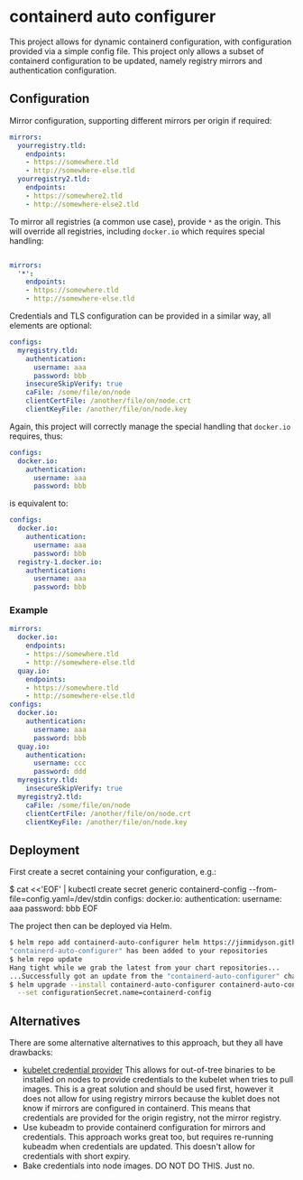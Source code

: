 <!--
 Copyright 2022 D2iQ, Inc. All rights reserved.
 SPDX-License-Identifier: Apache-2.0
-->

# containerd auto configurer

This project allows for dynamic containerd configuration, with configuration provided via a simple
config file. This project only allows a subset of containerd configuration to be updated, namely
registry mirrors and authentication configuration.

## Configuration

Mirror configuration, supporting different mirrors per origin if required:

```yaml
mirrors:
  yourregistry.tld:
    endpoints:
    - https://somewhere.tld
    - http://somewhere-else.tld
  yourregistry2.tld:
    endpoints:
    - https://somewhere2.tld
    - http://somewhere-else2.tld
```

To mirror all registries (a common use case), provide `*` as the origin. This will override all registries,
including `docker.io` which requires special handling:

```yaml

mirrors:
  '*':
    endpoints:
    - https://somewhere.tld
    - http://somewhere-else.tld
```

Credentials and TLS configuration can be provided in a similar way, all elements are optional:

```yaml
configs:
  myregistry.tld:
    authentication:
      username: aaa
      password: bbb
    insecureSkipVerify: true
    caFile: /some/file/on/node
    clientCertFile: /another/file/on/node.crt
    clientKeyFile: /another/file/on/node.key
```

Again, this project will correctly manage the special handling that `docker.io` requires, thus:

```yaml
configs:
  docker.io:
    authentication:
      username: aaa
      password: bbb
```

is equivalent to:

```yaml
configs:
  docker.io:
    authentication:
      username: aaa
      password: bbb
  registry-1.docker.io:
    authentication:
      username: aaa
      password: bbb
```

### Example

```yaml
mirrors:
  docker.io:
    endpoints:
    - https://somewhere.tld
    - http://somewhere-else.tld
  quay.io:
    endpoints:
    - https://somewhere.tld
    - http://somewhere-else.tld
configs:
  docker.io:
    authentication:
      username: aaa
      password: bbb
  quay.io:
    authentication:
      username: ccc
      password: ddd
  myregistry.tld:
    insecureSkipVerify: true
  myregistry2.tld:
    caFile: /some/file/on/node
    clientCertFile: /another/file/on/node.crt
    clientKeyFile: /another/file/on/node.key
```

## Deployment

First create a secret containing your configuration, e.g.:

$ cat <<'EOF' | kubectl create secret generic containerd-config --from-file=config.yaml=/dev/stdin
configs:
  docker.io:
    authentication:
      username: aaa
      password: bbb
EOF

The project then can be deployed via Helm.

```bash
$ helm repo add containerd-auto-configurer helm https://jimmidyson.github.io/containerd-auto-configurer/repo
"containerd-auto-configurer" has been added to your repositories
$ helm repo update
Hang tight while we grab the latest from your chart repositories...
...Successfully got an update from the "containerd-auto-configurer" chart repository
$ helm upgrade --install containerd-auto-configurer containerd-auto-configurer/containerd-auto-configurer \
  --set configurationSecret.name=containerd-config
```

## Alternatives

There are some alternative alternatives to this approach, but they all have drawbacks:

-   [kubelet credential provider](https://kubernetes.io/docs/tasks/kubelet-credential-provider/kubelet-credential-provider/#installing-plugins-on-nodes)
    This allows for out-of-tree binaries to be installed on nodes to provide credentials to the kubelet when
    tries to pull images. This is a great solution and should be used first, however it does not allow
    for using registry mirrors because the kublet does not know if mirrors are configured in containerd. This
    means that credentials are provided for the origin registry, not the mirror registry.
-   Use kubeadm to provide containerd configuration for mirrors and credentials. This approach works great too, but
    requires re-running kubeadm when credentials are updated. This doesn't allow for credentials with short expiry.
-   Bake credentials into node images. DO NOT DO THIS. Just no.
